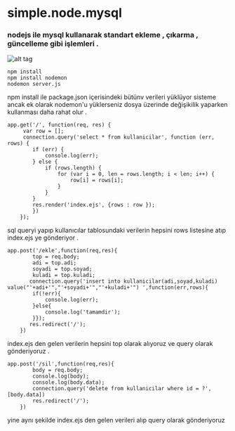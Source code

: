 # simple.node.mysql 
### nodejs ile mysql kullanarak standart ekleme , çıkarma , güncelleme gibi işlemleri .
![alt tag](http://s11.postimg.org/k6mdcxumr/localhost.png)

```
npm install
npm install nodemon 
nodemon server.js 
```
npm install ile package.json içerisindeki bütünv verileri yüklüyor sisteme ancak ek olarak nodemon'u yüklerseniz dosya üzerinde değişikilik yaparken kullanması daha rahat olur . 
```
app.get('/', function(req, res) {
     var row = [];
     connection.query('select * from kullanicilar', function (err, rows) {
        if (err) {
            console.log(err);
        } else {
            if (rows.length) {
                for (var i = 0, len = rows.length; i < len; i++) {
                    row[i] = rows[i];
                }  
            }
        }
        res.render('index.ejs', {rows : row });
        })
    });
```
sql queryi yapıp kullanıcılar tablosundaki verilerin hepsini rows listesine atıp index.ejs ye gönderiyor . 

```
app.post('/ekle',function(req,res){
        top = req.body;
        adi = top.adi;
        soyadi = top.soyad;
        kuladi = top.kuladi;
       connection.query('insert into kullanicilar(adi,soyad,kuladi) value("'+adi+'","'+soyadi+'","'+kuladi+'") ',function(err,rows){
        if(!err){
            console.log(err);
        }else{
            console.log('tamamdir');
        }});
       res.redirect('/');
    })
```
index.ejs den gelen verilerin hepsini top olarak alıyoruz ve query olarak gönderiyoruz . 

```
app.post('/sil',function(req,res){
        body = req.body;
        console.log(body);
        console.log(body.data);
        connection.query('delete from kullanicilar where id = ?',[body.data])
        res.redirect('/');
    })

```
yine aynı şekilde index.ejs den gelen verileri alıp query olarak gönderiyoruz 
